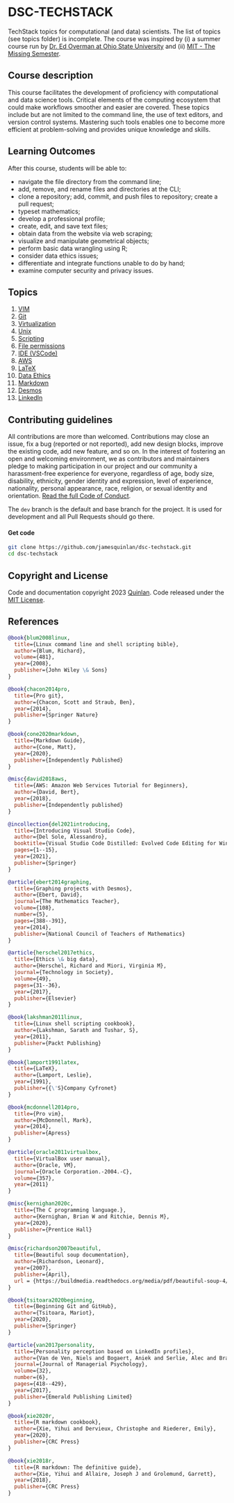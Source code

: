 # DSC-TECHSTACK

TechStack topics for computational (and data) scientists.  The list of topics (see topics folder) is incomplete.  The course was inspired by (i) a summer course run by [Dr. Ed Overman at Ohio State University](https://math.osu.edu/people/overman.2) and (ii) [MIT - The Missing Semester](https://missing.csail.mit.edu).




## Course description

This course facilitates the development of proficiency with computational and data science tools. Critical elements of the computing ecosystem that could make workflows smoother and easier are covered. These topics include but are not limited to the command line, the use of text editors, and version control systems. Mastering such tools enables one to become more efficient at problem-solving and provides unique knowledge and skills.



## Learning Outcomes
After this course, students will be able to:

* navigate the file directory from the command line;
* add, remove, and rename files and directories at the CLI;
* clone a repository; add, commit, and push files to repository; create a pull request;
* typeset mathematics;
* develop a professional profile;
* create, edit, and save text files;
* obtain data from the website via web scraping;
* visualize and manipulate geometrical objects;
* perform basic data wrangling using R;
* consider data ethics issues;
* differentiate and integrate functions unable to do by hand; 
* examine computer security and privacy issues.



## Topics

1. [VIM](topics/vim.md)
2. [Git](topics/git.md)
3. [Virtualization](topics/vm.md)
4. [Unix](topics/unix.md)
5. [Scripting](topics/scripting.md)
6. [File permissions](topics/chmod.md)
7. [IDE (VSCode)](topics/vscode.md)
8. [AWS](topics/aws.md)
9. [LaTeX](topics/latex.md)
10. [Data Ethics](topics/ethics.md)
11. [Markdown](topics/markdown.md)
13. [Desmos](topics/desmos.md)
12. [LinkedIn](topics/linkedin.md)

<!-- 3. [GitHub](topics/github.md) -->
<!-- 6. [R](topics/r.md) -->
<!-- 10. [Privacy and Security](topics/vpn.md) -->


## Contributing guidelines

All contributions are more than welcomed. Contributions may close an issue, fix a bug (reported or not reported), add new design blocks, improve the existing code, add new feature, and so on. In the interest of fostering an open and welcoming environment, we as contributors and maintainers pledge to making participation in our project and our community a harassment-free experience for everyone, regardless of age, body size, disability, ethnicity, gender identity and expression, level of experience, nationality, personal appearance, race, religion, or sexual identity and orientation. [Read the full Code of Conduct](https://github.com/jamesquinlan/dsc-techstack/blob/main/CODE_OF_CONDUCT.md).

The `dev` branch is the default and base branch for the project. It is used for development and all Pull Requests should go there.



#### Get code

```bash
git clone https://github.com/jamesquinlan/dsc-techstack.git
cd dsc-techstack
```


## Copyright and License

Code and documentation copyright 2023 [Quinlan](https://github.com/jamesquinlan). Code released under the [MIT License](https://github.com/jamesquinlan/dsc-techstack/blob/main/LICENSE).


## References

```BibTeX
@book{blum2008linux,
  title={Linux command line and shell scripting bible},
  author={Blum, Richard},
  volume={481},
  year={2008},
  publisher={John Wiley \& Sons}
}

@book{chacon2014pro,
  title={Pro git},
  author={Chacon, Scott and Straub, Ben},
  year={2014},
  publisher={Springer Nature}
}

@book{cone2020markdown,
  title={Markdown Guide},
  author={Cone, Matt},
  year={2020},
  publisher={Independently Published}
}

@misc{david2018aws,
  title={AWS: Amazon Web Services Tutorial for Beginners},
  author={David, Bert},
  year={2018},
  publisher={Independently published}
}

@incollection{del2021introducing,
  title={Introducing Visual Studio Code},
  author={Del Sole, Alessandro},
  booktitle={Visual Studio Code Distilled: Evolved Code Editing for Windows, macOS, and Linux},
  pages={1--15},
  year={2021},
  publisher={Springer}
}

@article{ebert2014graphing,
  title={Graphing projects with Desmos},
  author={Ebert, David},
  journal={The Mathematics Teacher},
  volume={108},
  number={5},
  pages={388--391},
  year={2014},
  publisher={National Council of Teachers of Mathematics}
}

@article{herschel2017ethics,
  title={Ethics \& big data},
  author={Herschel, Richard and Miori, Virginia M},
  journal={Technology in Society},
  volume={49},
  pages={31--36},
  year={2017},
  publisher={Elsevier}
}

@book{lakshman2011linux,
  title={Linux shell scripting cookbook},
  author={Lakshman, Sarath and Tushar, S},
  year={2011},
  publisher={Packt Publishing}
}

@book{lamport1991latex,
  title={LaTeX},
  author={Lamport, Leslie},
  year={1991},
  publisher={{\'S}Company Cyfronet}
}

@book{mcdonnell2014pro,
  title={Pro vim},
  author={McDonnell, Mark},
  year={2014},
  publisher={Apress}
}

@article{oracle2011virtualbox,
  title={VirtualBox user manual},
  author={Oracle, VM},
  journal={Oracle Corporation.-2004.-C},
  volume={357},
  year={2011}
}

@misc{kernighan2020c,
  title={The C programming language.},
  author={Kernighan, Brian W and Ritchie, Dennis M},
  year={2020},
  publisher={Prentice Hall}
}

@misc{richardson2007beautiful,
  title={Beautiful soup documentation},
  author={Richardson, Leonard},
  year={2007},
  publisher={April},
  url = {https://buildmedia.readthedocs.org/media/pdf/beautiful-soup-4/latest/beautiful-soup-4.pdf}
}

@book{tsitoara2020beginning,
  title={Beginning Git and GitHub},
  author={Tsitoara, Mariot},
  year={2020},
  publisher={Springer}
}

@article{van2017personality,
  title={Personality perception based on LinkedIn profiles},
  author={Van de Ven, Niels and Bogaert, Aniek and Serlie, Alec and Brandt, Mark J and Denissen, Jaap JA},
  journal={Journal of Managerial Psychology},
  volume={32},
  number={6},
  pages={418--429},
  year={2017},
  publisher={Emerald Publishing Limited}
}

@book{xie2020r,
  title={R markdown cookbook},
  author={Xie, Yihui and Dervieux, Christophe and Riederer, Emily},
  year={2020},
  publisher={CRC Press}
}

@book{xie2018r,
  title={R markdown: The definitive guide},
  author={Xie, Yihui and Allaire, Joseph J and Grolemund, Garrett},
  year={2018},
  publisher={CRC Press}
}

```


